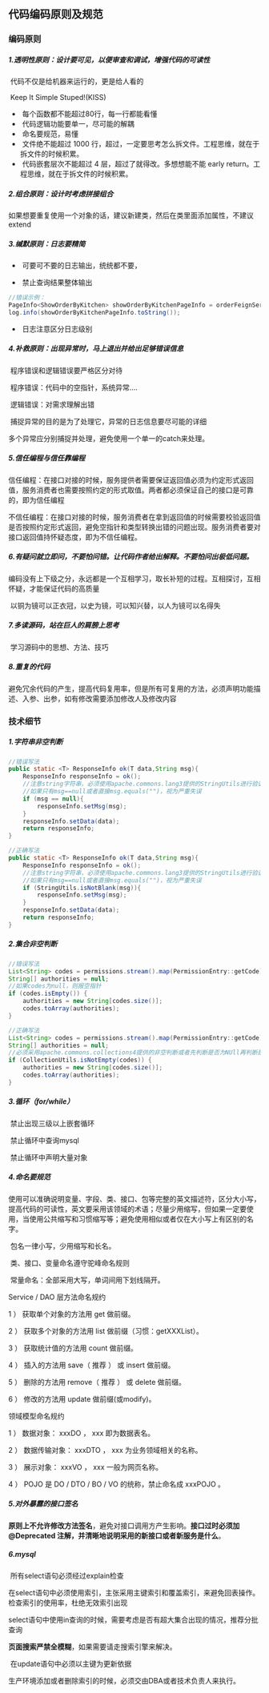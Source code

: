 ## 代码编码原则及规范

### 编码原则

##### 1.透明性原则：设计要可见，以便审查和调试，增强代码的可读性

​	代码不仅是给机器来运行的，更是给人看的

​	Keep It Simple Stuped!(KISS)

- ​	每个函数都不能超过80行，每一行都能看懂
- ​	代码逻辑功能要单一，尽可能的解耦
- ​	命名要规范，易懂
- ​	文件绝不能超过 1000 行，超过，一定要思考怎么拆文件。工程思维，就在于拆文件的时候积累。
- ​    代码嵌套层次不能超过 4 层，超过了就得改。多想想能不能 early return。工程思维，就在于拆文件的时候积累。

##### 2.组合原则：设计时考虑拼接组合

​	如果想要重复使用一个对象的话，建议新建类，然后在类里面添加属性，不建议extend

##### 3.缄默原则：日志要精简

- ​	可要可不要的日志输出，统统都不要，

- ​	禁止查询结果整体输出

```java
//错误示例：
PageInfo<ShowOrderByKitchen> showOrderByKitchenPageInfo = orderFeignService.selectOrderByKitchenId(selectOrderDto);
log.info(showOrderByKitchenPageInfo.toString());
```

- ​	日志注意区分日志级别

##### 4.补救原则：出现异常时，马上退出并给出足够错误信息

​	程序错误和逻辑错误要严格区分对待

​	程序错误：代码中的空指针，系统异常....

​	逻辑错误：对需求理解出错

​	捕捉异常的目的是为了处理它，异常的日志信息要尽可能的详细

   多个异常应分别捕捉并处理，避免使用一个单一的catch来处理。

##### 5.信任编程与信任靠编程

​	信任编程：在接口对接的时候，服务提供者需要保证返回值必须为约定形式返回值，服务消费者也需要按照约定的形式取值。两者都必须保证自己的接口是可靠的，即为信任编程

​	不信任编程：在接口对接的时候，服务消费者在拿到返回值的时候需要校验返回值是否按照约定形式返回，避免空指针和类型转换出错的问题出现。服务消费者要对接口返回值持怀疑态度，即为不信任编程。

##### 6.有疑问就立即问，不要怕问错。让代码作者给出解释。不要怕问出极低问题。

​	编码没有上下级之分，永远都是一个互相学习，取长补短的过程。互相探讨，互相怀疑，才能保证代码的高质量

​	以铜为镜可以正衣冠，以史为镜，可以知兴替，以人为镜可以名得失

##### 7.多读源码，站在巨人的肩膀上思考

​	学习源码中的思想、方法、技巧

##### 8.重复的代码

避免冗余代码的产生，提高代码复用率，但是所有可复用的方法，必须声明功能描述、入参、出参，如有修改需要添加修改人及修改内容

### 技术细节

##### 1.字符串非空判断

```java
//错误写法
public static <T> ResponseInfo ok(T data,String msg){
    ResponseInfo responseInfo = ok();
	//注意string字符串，必须使用apache.commons.lang3提供的StringUtils进行验证
    //如果只有msg==null或者直接msg.equals("")，视为严重失误
    if (msg == null){
        responseInfo.setMsg(msg);
    }
    responseInfo.setData(data);
    return responseInfo;
}
```

```java
//正确写法
public static <T> ResponseInfo ok(T data,String msg){
    ResponseInfo responseInfo = ok();
	//注意string字符串，必须使用apache.commons.lang3提供的StringUtils进行验证
    //如果只有msg==null或者直接msg.equals("")，视为严重失误
    if (StringUtils.isNotBlank(msg)){
        responseInfo.setMsg(msg);
    }
    responseInfo.setData(data);
    return responseInfo;
}
```

##### 2.集合非空判断

```java
//错误写法
List<String> codes = permissions.stream().map(PermissionEntry::getCode).collect(Collectors.toList());
String[] authorities = null;
//如果codes为null，则报空指针
if (codes.isEmpty()) {
    authorities = new String[codes.size()];
    codes.toArray(authorities);
}
```

```java
//正确写法
List<String> codes = permissions.stream().map(PermissionEntry::getCode).collect(Collectors.toList());
String[] authorities = null;
//必须采用apache.commons.collections4提供的非空判断或者先判断是否为NUll再判断是否是isEmpty
if (CollectionUtils.isNotEmpty(codes)) {
    authorities = new String[codes.size()];
    codes.toArray(authorities);
}
```

##### 3.循环（for/while）

​	禁止出现三级以上嵌套循环

​	禁止循环中查询mysql

​	禁止循环中声明大量对象

##### 4.命名要规范

​	使用可以准确说明变量、字段、类、接口、包等完整的英文描述符，区分大小写，提高代码的可读性，英文要采用该领域的术语；尽量少用缩写，但如果一定要使用，当使用公共缩写和习惯缩写等；避免使用相似或者仅在大小写上有区别的名字。

​	包名一律小写，少用缩写和长名。

​	类、接口、变量命名遵守驼峰命名规则

​	常量命名：全部采用大写，单词间用下划线隔开。

 Service / DAO 层方法命名规约

1 ） 获取单个对象的方法用 get 做前缀。

2 ） 获取多个对象的方法用 list 做前缀（习惯：getXXXList）。

3 ） 获取统计值的方法用 count 做前缀。

4 ） 插入的方法用 save（ 推荐 ） 或 insert 做前缀。

5 ） 删除的方法用 remove（ 推荐 ） 或 delete 做前缀。

6 ） 修改的方法用 update 做前缀(或modify)。

 领域模型命名规约

1 ） 数据对象： xxxDO ， xxx 即为数据表名。

2 ） 数据传输对象： xxxDTO ， xxx 为业务领域相关的名称。

3 ） 展示对象： xxxVO ， xxx 一般为网页名称。

4 ） POJO 是 DO / DTO / BO / VO 的统称，禁止命名成 xxxPOJO 。

##### 5.对外暴露的接口签名

**原则上不允许修改方法签名**，避免对接口调用方产生影响。**接口过时必须加@Deprecated 注解，并清晰地说明采用的新接口或者新服务是什么**。

##### 6.mysql

​	所有select语句必须经过explain检查

​	在select语句中必须使用索引，主张采用主键索引和覆盖索引，来避免回表操作。检查索引的使用率，杜绝无效索引出现

​	select语句中使用in查询的时候，需要考虑是否有超大集合出现的情况，推荐分批查询

​	**页面搜索严禁全模糊**，如果需要请走搜索引擎来解决。

​	在update语句中必须以主键为更新依据

​	生产环境添加或者删除索引的时候，必须交由DBA或者技术负责人来执行。

